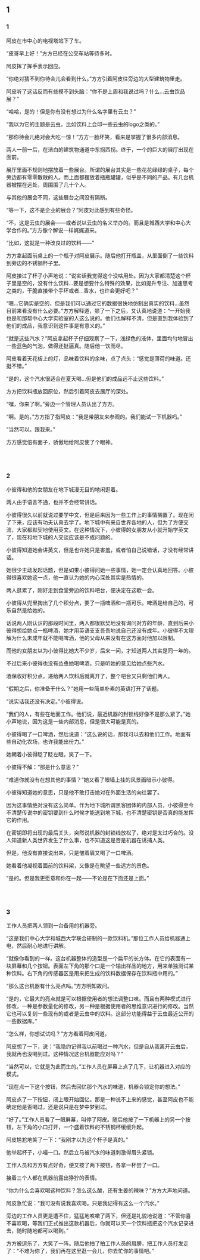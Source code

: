 ## 1

### 1

阿皮在市中心的电视塔站下了车。

“皮哥早上好！”方方已经在公交车站等待多时。

阿皮挥了挥手表示回应。

“你绝对猜不到你待会儿会看到什么。”方方引着阿皮往旁边的大型建筑物里走。

阿皮听了这话反而有些摸不到头脑：“你不是上周和我说过吗？什么…云虫饮品展？”

“哈哈，是的！但是你有没有想过为什么名字里有云虫？”

“我以为它的主题是云虫。比如饮料上会印一些云虫的logo之类的。”

“那你待会儿绝对会大吃一惊！”方方一脸坏笑，看来是掌握了很多内部消息。

两人一前一后，在洁白的建筑物通道中东拐西拐。终于，一个的巨大的展厅出现在面前。

展厅里面不规则地摆放着一些展台。所谓的展台其实是一些花花绿绿的桌子，每个旁边都有零零散散的人。而上面都摆放着瓶瓶罐罐，似乎是不同的产品。有几台机器被摆在远处，周围围了几十个人。

与其他的展会不同，这些展台之间没有隔断。

“等一下，这不是企业的展会？”阿皮对此感到有些奇怪。

“不，这是云虫的展会——或者说以云虫的名义举办的。而且是城西大学和中心大学合作的。”方方像个解说一样娓娓道来。

“比如，这就是一种改良过的饮料——”

方方拿起面前桌上的一个瓶子对阿皮展示。随后他打开瓶盖，从里面倒了一些饮料到旁边的不锈钢杯子里。

阿皮接过了杯子小声地说：“说实话我觉得这个没啥用处。因为大家都清楚这个杯子里是空的，没有什么饮料…要是想要什么特殊的效果，比如提升专注、加速思考之类的，干脆直接带个手环或者…香水，也许会更好吧？”

“嗯…它确实是空的，但是我们可以通过它的数据很快地仿制出真实的饮料…虽然目前来看没有什么必要。”方方解释道，顿了一下之后，又认真地说道：“一开始我也是和那帮中心大学实验室的人这么说的。他们也解释不清，但是直到我体验到了他们的成品，我意识到这件事是有意义的。”

“就是这些汽水？”阿皮拿起杯子仔细观察了一下，浅绿色的液体，里面均匀地冒出一些蓝色的气泡，做得还挺逼真。随后他一饮而尽。

阿皮看着天花板上的灯，品味着饮料的余味，点了点头：“感觉是薄荷的味道。还挺不错。”

“是的，这个汽水很适合在夏天喝…但是他们的成品远不止这些饮料。”

方方把饮料瓶放回原位，然后引着阿皮去展厅的深处。

“嘿，你来了啊。”旁边一个管理人员认出了方方。

“啊。是的。”方方指了指阿皮：“我是带朋友来参观的。我们能试一下机器吗。”

“当然可以。跟我来。”

方方感觉倍有面子，骄傲地给阿皮使了个眼神。

<br><br>

### 2

小彼得和他的女朋友在地下城漫无目的地闲逛着。

两人由于语言不通，也并不会经常讲话。

小彼得很久以前就说过要学中文，但是后来因为一些工作上的事情搁置了。现在闲了下来，应该有功夫认真去学了。地下城中有来自世界各地的人，但为了方便交流，大家都默契地使用英文。在这种情况下，小彼得的女朋友从小就开始学英文了，现在和地下城的人交谈应该是不成问题的。

小彼得知道她会讲英文，但是也许她只是害羞，或者怕自己说错话，才没有经常讲话。

她很少主动发起话题，但是如果小彼得问她一些事情，她一定会认真地回答。小彼得很喜欢她这一点，他一直认为她的内心深处其实是热情的。

两人逛累了，刚好走到食堂旁边的饮料吧台，便决定在这歇一会。

小彼得从兜里掏出了几个积分点，要了一瓶啤酒和一瓶可乐。啤酒是给自己的，可乐自然是给她的。

话说两人刚认识的那段时间里，两人都很默契地没有询问对方的年龄，直到后来小彼得想给她点一瓶啤酒，她才用英语支支吾吾地说自己还没有成年。小彼得不太理解为什么未成年就不能喝啤酒，他的父母从来没有在这方面对他加以限制。

而他的女朋友以为小彼得比她大不少岁，后来一问，才知道两人其实是同一年的。

不过后来小彼得也没有怂恿她喝啤酒，只是听她的意见给她点些汽水。

酒保收好积分点，递给两人饮料后就离开了，整个吧台又只剩他们两人。

“假期之后，你准备干什么？”她用一些简单朴素的英语打开了话题。

“说实话我还没有决定。”小彼得说。

“我们的人，有些在地面工作。他们说，最近机器的封锁线好像不是那么紧了。”她小声地说，因为这是一些内部消息，但是很大可能是真的。

小彼得喝了一口啤酒，然后说道：“这么说的话，那我可以去和他们工作。地面有些自动化农场，也许我能出份力。”

她朝着小彼得眨了眨左眼，笑了一下。

小彼得不解：“那是什么意思？”

“难道你就没有在想其他的事情？”她又看了眼墙上挂的风景画暗示小彼得。

小彼得知道她的意思，只是他不敢打击她对在外面生活的向往罢了。

因为这事情绝对没有这么简单。作为地下城所谓黑客团体的内部人员，小彼得至今不清楚传说中的密钥要到什么时候才能送到地下城，也不清楚密钥是否真的能发挥它的作用。

在密钥即将出现的最后关头，突然说机器的封锁线放松了，绝对是太过巧合的。没人知道新人类世界发生了什么事，也不知道这是否是机器在诱捕人类。

但是，他没有直接说出来，只是皱着眉又喝了一口啤酒。

她看着他凝视着面前的饮料架，又像是在眺望一些远方的景色。

“是的。但是我更愿意和你在一起——不论是在下面还是上面。”

<br><br>

### 3

工作人员把两人领到一台备用的机器旁。

“这是我们中心大学和城西大学联合研制的一款饮料机。”那位工作人员给机器通上电，然后耐心地进行讲解。

“就像你看到的一样。这台机器整体的造型是一个扁平的长方体。在它的表面有一块屏幕和几个按钮。表面左下角的那个口是一个输出样品的地方，用来单独测试某种饮料。右下角的传感器区是用来把生成的饮料数据保存在饮料瓶中用的。”

“那么这台机器有什么亮点吗。”方方明知故问。

“是的，它最大的亮点就是可以根据使用者的想法调整口味。而且有两种模式进行修改，一种是参数量化的修改，另一种是根据使用者的思维意识进行的修改。当然它也可以复刻一些现有的或者是云虫中的饮料。这部分功能得益于云虫最近公开的一些数据库。”

“怎么样，你想试试吗？”方方看着阿皮问道。

阿皮想了一下，说：“我隐约记得我以前喝过一种汽水，但是自从我离开云虫后，我就再也没喝到过。这种情况这台机器能应对吗？”

“当然可以，它就是为此而生的。”工作人员在屏幕上点了几下，让机器进入对应的模式。

“现在点一下这个按钮，然后去回忆那个汽水的味道，机器会锁定你的想法。”

阿皮点了一下按钮，闭上眼开始回忆。那是一种说不上来的感觉，甚至阿皮也不能确定他是否喝过，还是说只是在梦中梦到过。

“好了。”工作人员看了一眼屏幕，叫停了阿皮。随后他按了一下机器上的另一个按钮，左下角的小口打开，一个盛着饮料的不锈钢杯缓缓升起。

阿皮尴尬地笑了一下：“我刚才以为这个杯子是真的。”

他举起杯子，小嘬一口。然后立马被汽水的味道刺激得眉头紧锁。

工作人员和方方有点好奇，便又按了两下按钮，各拿一杯尝了一口。

接着三个人都在机器前露出狰狞的表情。

“你为什么会喜欢喝这种饮料？怎么这么酸，还有生姜的辣味？”方方大声地问道。

阿皮急忙说：“我可没有说我喜欢喝。只是我记得有这么一个汽水。”

旁边的工作人员更是遭不住，猛猛地咳嗽了两下，但还是礼貌地说道：“不管你喜不喜欢喝，等我们正式推出这款机器后，你就可以买一个饮料瓶把这个汽水记录进去，随时随地都可以喝到。”

方方被逗乐了，大笑了一阵。随后他拍了拍工作人员的肩膀，把工作人员打发走了：“不难为你了，我们再在这里逛一会儿，你去忙你的事情吧。”
